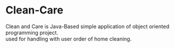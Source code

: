 # Clean-Care<br>
Clean and Care is Java-Based simple application of object oriented programming project.<br>
used for handling with user order of home cleaning.
